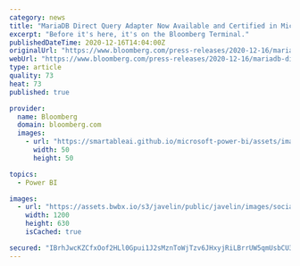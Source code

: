 ```yaml
---
category: news
title: "MariaDB Direct Query Adapter Now Available and Certified in Microsoft Power BI"
excerpt: "Before it's here, it's on the Bloomberg Terminal."
publishedDateTime: 2020-12-16T14:04:00Z
originalUrl: "https://www.bloomberg.com/press-releases/2020-12-16/mariadb-direct-query-adapter-now-available-and-certified-in-microsoft-power-bi"
webUrl: "https://www.bloomberg.com/press-releases/2020-12-16/mariadb-direct-query-adapter-now-available-and-certified-in-microsoft-power-bi"
type: article
quality: 73
heat: 73
published: true

provider:
  name: Bloomberg
  domain: bloomberg.com
  images:
    - url: "https://smartableai.github.io/microsoft-power-bi/assets/images/organizations/bloomberg.com-50x50.jpg"
      width: 50
      height: 50

topics:
  - Power BI

images:
  - url: "https://assets.bwbx.io/s3/javelin/public/javelin/images/social-default-a4f15fa7ee.jpg"
    width: 1200
    height: 630
    isCached: true

secured: "IBrhJwcKZCfxOof2HLl0Gpui1J2sMznToWjTzv6JHxyjRiLBrrUW5qmUsbCU3tbIL7UiC2tkYFigff5NIgKsYaVKCgNFCJxTnRLaBb3qtutmDi3nUgDvO9XQ97yprscTG63/IRgvVJrPd0BQTQTjlNC/EYXhiEPk8+mLjaRuRkhMNg4wrBMWMocEFlYNZ0EuHmktvnGzYVhwq2oKSXRrbHKPwjj2Z4U7S4Q8D06ZN909wYUfPJtEDSvpL9A4I9Wvlrll59S6i22keXX6j2wOKXrXOql5KQa4Bcz/4uTLT5JMrbw98iMfAHdStd0ivm05AnIiGZLtd+EkDwWJgugQWydMiFgLWKMqh34l/1d7pZ4=;5gZPoa0Ym/lXNkawPjJV2A=="
---
```


